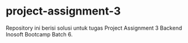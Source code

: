 # project-assignment-3
Repository ini berisi solusi untuk tugas Project Assignment 3 Backend Inosoft Bootcamp Batch 6.
